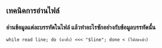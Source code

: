 ## เทคนิคการอ่านไฟล์

### อ่านข้อมูลแต่ละบรรทัดในไฟล์ แล้วทำอะไรซักอย่างกับข้อมูลบรรทัดนั้น

``` console
while read line; do (คำสั่ง) <<< "$line"; done < (ไฟล์ขาเข้า)
```